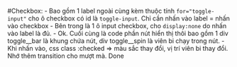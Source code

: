 #Checkbox:
    - Bao gồm 1 label ngoài cùng kèm thuộc tính `for="toggle-input"` cho ô checkbox có id là `toggle-input`. Chỉ cần nhấn vào label = nhấn vào checkbox
    - Bên trong là 1 ô input checkbox, cho `display:none` do nhấn vào label là đủ.
    - Ok. Cuối cùng là code phần nút hiển thị thôi bao gồm 1 div toggle__bar là khung chứa nút, div toggle__spin là viên bi chạy trong nút. 
    - Khi nhấn vào, css class :checked => màu sắc thay đổi, vị trí viên bi thay đổi. Nhớ thêm transition cho mượt mà. Done

